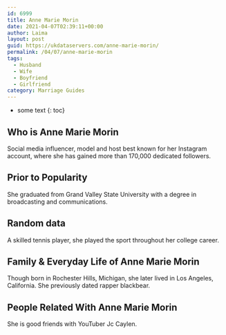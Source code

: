 ```yaml
---
id: 6999
title: Anne Marie Morin
date: 2021-04-07T02:39:11+00:00
author: Laima
layout: post
guid: https://ukdataservers.com/anne-marie-morin/
permalink: /04/07/anne-marie-morin
tags:
  - Husband
  - Wife
  - Boyfriend
  - Girlfriend
category: Marriage Guides
---
```


* some text
{: toc}


## Who is Anne Marie Morin
                  
                  
                  
Social media influencer, model and host best known for her Instagram account, where she has gained more than 170,000 dedicated followers.
                  
              
            
              
            
                
                
                
## Prior to Popularity
                  
                  
                  
She graduated from Grand Valley State University with a degree in broadcasting and communications.
                  
              
            
              
            
                
                
                
## Random data
                  
                  
                  
A skilled tennis player, she played the sport throughout her college career.
                  
              
            
              
            
                
                
                
## Family & Everyday Life of Anne Marie Morin
                  
                  
                  
Though born in Rochester Hills, Michigan, she later lived in Los Angeles, California. She previously dated rapper blackbear.
                  
              
            
              
            
                
                
                
## People Related With Anne Marie Morin
                  
                  
                  
She is good friends with YouTuber Jc Caylen.
                  
              
            
              
            
                
              
            
              
              
            
            
              
            
          
          
          